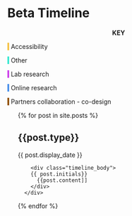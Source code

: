 
<h1>Beta Timeline</h1>
<section id="timeline">
<div class="colour_key">
  <p style="text-align: center"><strong>KEY</strong></p>
  <p><span style="background-color: #f5c44b">&nbsp;</span> Accessibility</p>
  <p><span style="background-color: #3ee9d1">&nbsp;</span> Other</p>
  <p><span style="background-color: #ce43eb">&nbsp;</span> Lab research</p>
  <p><span style="background-color: #4d92eb">&nbsp;</span> Online research</p>
  <p><span style="background-color: #935300">&nbsp;</span> Partners collaboration - co-design</p>
</div>

<ul>
  {% for post in site.posts %}
      <div class="timeline_card ">
        <div class="timeline_head {{post.type}}">
          <h2>{{post.type}}</h2>
          {{ post.display_date }}
        </div>

        <div class="timeline_body">
        {{ post.initials}}
          {{post.content]]
        </div>
      </div>
  {% endfor %}
</ul>


</section>
